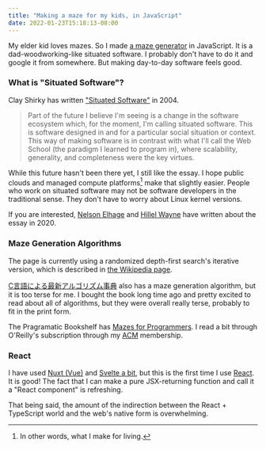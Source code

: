 ```yaml
---
title: "Making a maze for my kids, in JavaScript"
date: 2022-01-23T15:18:13-08:00
---
```

My elder kid loves mazes. So I made [a maze generator](https://8-p.info/maze/) in JavaScript. It is a dad-woodworking-like situated software. I probably don't have to do it and google it from somewhere. But making day-to-day software feels good.

### What is "Situated Software"?

Clay Shirky has written ["Situated Software"](https://www.gwern.net/docs/technology/2004-03-30-shirky-situatedsoftware.html) in 2004.

> Part of the future I believe I'm seeing is a change in the software ecosystem which, for the moment, I'm calling situated software. This is software designed in and for a particular social situation or context. This way of making software is in contrast with what I'll call the Web School (the paradigm I learned to program in), where scalability, generality, and completeness were the key virtues.

While this future hasn't been there yet, I still like the essay. I hope public clouds and managed compute platforms[^1] make that slightly easier. People who work on situated software may not be software developers in the traditional sense. They don't have to worry about Linux kernel versions.

If you are interested, [Nelson Elhage](https://buttondown.email/nelhage/archive/situated-social-software/) and [Hillel Wayne](https://buttondown.email/hillelwayne/archive/situated-software/) have written about the essay in 2020.

### Maze Generation Algorithms

The page is currently using a randomized depth-first search's iterative version, which is described in [the Wikipedia page](https://en.wikipedia.org/wiki/Maze_generation_algorithm#Iterative_implementation).

[C言語による最新アルゴリズム事典](https://oku.edu.mie-u.ac.jp/~okumura/algo/) also has a maze generation algorithm, but it is too terse for me. I bought the book long time ago and pretty excited to read about all of algorithms, but they were overall really terse, probably to fit in the print form.

The Pragramatic Bookshelf has [Mazes for Programmers](https://pragprog.com/titles/jbmaze/mazes-for-programmers/). I read a bit through O'Reilly's subscription through my [ACM](https://www.acm.org) membership.

### React

I have used [Nuxt (Vue)](https://nuxtjs.org) and [Svelte a bit](https://svelte.dev), but this is the first time I use [React](https://reactjs.org). It is good! The fact that I can make a pure JSX-returning function and call it a "React component" is refreshing.

That being said, the amount of the indirection between the React + TypeScript world and the web's native form is overwhelming. 

[^1]: In other words, what I make for living.